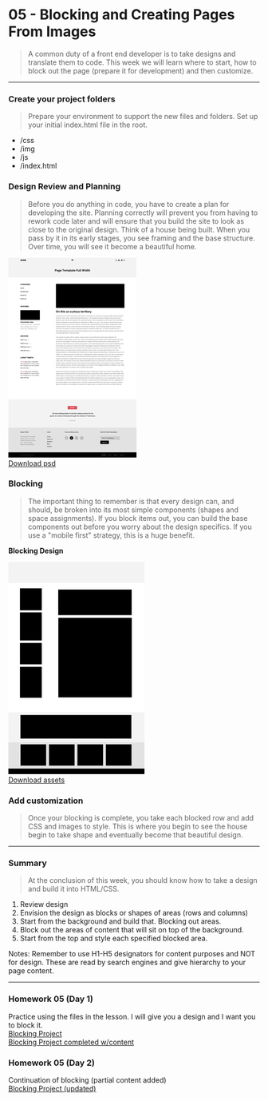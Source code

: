 05 - Blocking and Creating Pages From Images
===============

> A common duty of a front end developer is to take designs and translate them to code. This week we will learn where to start, how to block out the page (prepare it for development) and then customize. 

***

### Create your project folders
> Prepare your environment to support the new files and folders. Set up your initial index.html file in the root. 

- /css
- /img
- /js
- /index.html

### Design Review and Planning 
> Before you do anything in code, you have to create a plan for developing the site. Planning correctly will prevent you from having to rework code later and will ensure that you build the site to look as close to the original design. Think of a house being built. When you pass by it in its early stages, you see framing and the base structure. Over time, you will see it become a beautiful home. 

![DESIGN](/images/design-sm.jpg) <br>
<a href='https://github.com/AustinCodingAcademy/HTMLIntroductory/tree/master/assets/design.psd'>Download psd</a>

### Blocking 
> The important thing to remember is that every design can, and should, be broken into its most simple components (shapes and space assignments). If you block items out, you can build the base components out before you worry about the design specifics. If you use a "mobile first" strategy, this is a huge benefit. 

**Blocking Design**

![DESIGN](/images/blocking-sm.jpg)<br>
<a href='https://github.com/AustinCodingAcademy/HTMLIntroductory/tree/master/assets/assets.zip'>Download assets</a>

### Add customization
> Once your blocking is complete, you take each blocked row and add CSS and images to style. This is where you begin to see the house begin to take shape and eventually become that beautiful design.

***

### Summary
> At the conclusion of this week, you should know how to take a design and build it into HTML/CSS.

1. Review design
2. Envision the design as blocks or shapes of areas (rows and columns)
3. Start from the background and build that. Blocking out areas.
4. Block out the areas of content that will sit on top of the background.
5. Start from the top and style each specified blocked area.

Notes: Remember to use H1-H5 designators for content purposes and NOT for design. These are read by search engines and give hierarchy to your page content. 

***

### Homework 05 (Day 1)

Practice using the files in the lesson. I will give you a design and I want you to block it. <br>
<a href='https://github.com/AustinCodingAcademy/HTMLIntroductory/tree/master/projects/wk5-blocking-project'>Blocking Project</a><br>
<a href='https://github.com/AustinCodingAcademy/HTMLIntroductory/tree/master/projects/wk5-blocking-project-complete'>Blocking Project completed w/content</a>

### Homework 05 (Day 2)
Continuation of blocking (partial content added)<br>
<a href='https://github.com/AustinCodingAcademy/HTMLIntroductory/tree/master/projects/wk5-blocking-update'>Blocking Project (updated)</a>
